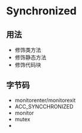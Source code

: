 # Synchronized 
## 用法
- 修饰类方法
- 修饰静态方法
- 修饰代码块
## 字节码
- monitorenter/monitorexit
- ACC_SYNCCHRONIZED
- monitor 
- mutex
- 